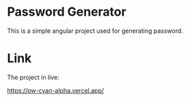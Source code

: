 # Password Generator

This is a simple angular project used for generating password.

# Link 
The project in live: 

https://pw-cyan-alpha.vercel.app/